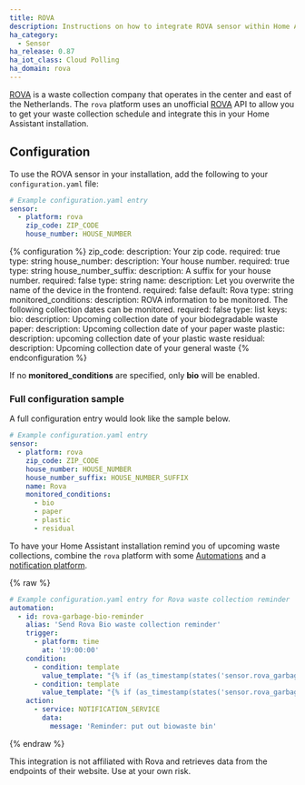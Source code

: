 ```yaml
---
title: ROVA
description: Instructions on how to integrate ROVA sensor within Home Assistant.
ha_category:
  - Sensor
ha_release: 0.87
ha_iot_class: Cloud Polling
ha_domain: rova
---
```


[ROVA](https://rova.nl) is a waste collection company that operates in the center and east of the Netherlands. The `rova` platform uses an unofficial [ROVA](https://rova.nl) API to allow you to get your waste collection schedule and integrate this in your Home Assistant installation.

## Configuration

To use the ROVA sensor in your installation, add the following to your `configuration.yaml` file:

```yaml
# Example configuration.yaml entry
sensor:
  - platform: rova
    zip_code: ZIP_CODE
    house_number: HOUSE_NUMBER
```

{% configuration %}
zip_code:
  description: Your zip code.
  required: true
  type: string
house_number:
  description: Your house number.
  required: true
  type: string
house_number_suffix:
  description: A suffix for your house number.
  required: false
  type: string
name:
  description: Let you overwrite the name of the device in the frontend.
  required: false
  default: Rova
  type: string
monitored_conditions:
  description: ROVA information to be monitored. The following collection dates can be monitored.
  required: false
  type: list
  keys:
    bio:
      description: Upcoming collection date of your biodegradable waste
    paper:
      description: Upcoming collection date of your paper waste
    plastic:
      description: upcoming collection date of your plastic waste
    residual:
      description: Upcoming collection date of your general waste
{% endconfiguration %}

If no **monitored_conditions** are specified, only **bio** will be enabled.

### Full configuration sample

A full configuration entry would look like the sample below.

```yaml
# Example configuration.yaml entry
sensor:
  - platform: rova
    zip_code: ZIP_CODE
    house_number: HOUSE_NUMBER
    house_number_suffix: HOUSE_NUMBER_SUFFIX
    name: Rova
    monitored_conditions:
      - bio
      - paper
      - plastic
      - residual
```

To have your Home Assistant installation remind you of upcoming waste collections, combine the `rova` platform with some [Automations](/docs/automation/) and a [notification platform](/integrations/notify/).

{% raw %}

```yaml
# Example configuration.yaml entry for Rova waste collection reminder
automation:
  - id: rova-garbage-bio-reminder
    alias: 'Send Rova Bio waste collection reminder'
    trigger:
      - platform: time
        at: '19:00:00'
    condition:
      - condition: template
        value_template: "{% if (as_timestamp(states('sensor.rova_garbage_gft')) - as_timestamp(now())) < 43200 %}true{% endif %}"
      - condition: template
        value_template: "{% if (as_timestamp(states('sensor.rova_garbage_gft')) - as_timestamp(now())) > 0 %}true{% endif %}"
    action:
      - service: NOTIFICATION_SERVICE
        data:
          message: 'Reminder: put out biowaste bin'
```

{% endraw %}

<div class='note warning'>
This integration is not affiliated with Rova and retrieves data from the endpoints of their website. Use at your own risk.
</div>
